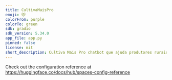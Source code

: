 ```yaml
---
title: CultivaMaisPro
emoji: 😻
colorFrom: purple
colorTo: green
sdk: gradio
sdk_version: 5.34.0
app_file: app.py
pinned: false
license: mit
short_description: Cultiva Mais Pro chatbot que ajuda produtores rurais
---
```


Check out the configuration reference at https://huggingface.co/docs/hub/spaces-config-reference
